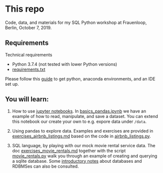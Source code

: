 # This repo

Code, data, and materials for my SQL Python workshop at Frauenloop, Berlin, October 7, 2019.

## Requirements

Technical requirements
* Python 3.7.4 (not tested with lower Python versions)
* [requirements.txt](requirements.txt)

Please follow this [guide](docs/get_started.md) to get python, anaconda environments, and an IDE set up.

## You will learn:

1. How to use [jupyter notebooks](notebooks/README.md). In [basics_pandas.ipynb](notebooks/basics_pandas.ipynb) we have an example of how to read, manipulate, and save a dataset. You can extend this notebook our create your own to e.g. expore data under `/data`.

2. Using pandas to explore data. Examples and exercises are provided in [exercises_airbnb_listings.md](docs/exercises_airbnb_listings.md) based on the code in [airbnb_listings.py](/scripts/airbnb_listings.py).

3. SQL language, by playing with our mock movie rental service data. The doc [exercises_movie_rentals.md](docs/exercises_movie_rentals.md) together with the script [movie_rentals.py](/scripts/movie_rentals.py) walk you through an example of creating and querying a sqlite database. Some [introductory notes](notes_databases.md) about databases and RDBMSes can also be consulted.
